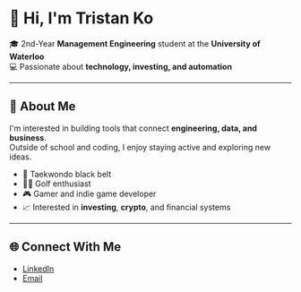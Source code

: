 # 👋 Hi, I'm Tristan Ko

🎓 2nd-Year **Management Engineering** student at the **University of Waterloo**  
💻 Passionate about **technology, investing, and automation**

---

## 🧠 About Me

I'm interested in building tools that connect **engineering, data, and business**.  
Outside of school and coding, I enjoy staying active and exploring new ideas.

- 🥋 Taekwondo black belt   
- 🏌️‍♂️ Golf enthusiast  
- 🎮 Gamer and indie game developer  
- 📈 Interested in **investing**, **crypto**, and financial systems  

---

## 🌐 Connect With Me

- [LinkedIn](https://www.linkedin.com/in/tristan-ko)  
- [Email](mailto:tristanko1116@gmail.com)


